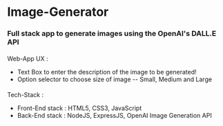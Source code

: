 # Image-Generator

### Full stack app to generate images using the OpenAI's DALL.E API
#### 
Web-App UX :
- Text Box to enter the description of the image to be generated!
- Option selector to choose size of image -- Small, Medium and Large
####
Tech-Stack :
- Front-End stack : HTML5, CSS3, JavaScript
- Back-End stack : NodeJS, ExpressJS, OpenAI Image Generation API
